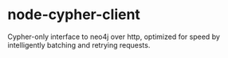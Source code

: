 node-cypher-client
==================

Cypher-only interface to neo4j over http, optimized for speed by intelligently batching and retrying requests.
